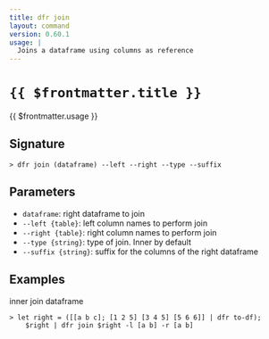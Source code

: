 ```yaml
---
title: dfr join
layout: command
version: 0.60.1
usage: |
  Joins a dataframe using columns as reference
---
```


# `{{ $frontmatter.title }}`

<div style='white-space: pre-wrap;'>{{ $frontmatter.usage }}</div>

## Signature

`> dfr join (dataframe) --left --right --type --suffix`

## Parameters

- `dataframe`: right dataframe to join
- `--left {table}`: left column names to perform join
- `--right {table}`: right column names to perform join
- `--type {string}`: type of join. Inner by default
- `--suffix {string}`: suffix for the columns of the right dataframe

## Examples

inner join dataframe

```shell
> let right = ([[a b c]; [1 2 5] [3 4 5] [5 6 6]] | dfr to-df);
    $right | dfr join $right -l [a b] -r [a b]
```

